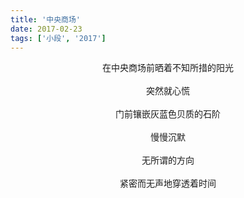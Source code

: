 ```yaml
---
title: '中央商场'
date: 2017-02-23
tags: ['小段', '2017']
---
```


<div style="text-align: center">在中央商场前晒着不知所措的阳光</div>

<br/>

<div style="text-align: center">突然就心慌</div> 

<br/>

<div style="text-align: center">门前镶嵌灰蓝色贝质的石阶</div>

<br/>

<div style="text-align: center">慢慢沉默</div>

<br/>

<div style="text-align: center">无所谓的方向</div>

<br/>

<div style="text-align: center">紧密而无声地穿透着时间</div>

<br/>


